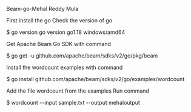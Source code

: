 Beam-go-Mehal Reddy Mula

First install the go
Check the version of go

$ go version go version go1.18 windows/amd64

Get Apache Beam Go SDK with command

$ go get -u github.com/apache/beam/sdks/v2/go/pkg/beam

Install the wordcount examples with command

$ go install github.com/apache/beam/sdks/v2/go/examples/wordcount

Add the file wordcount from the examples
Run command

$ wordcount --input sample.txt --output mehaloutput
